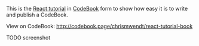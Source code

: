 This is the [React tutorial](https://reactjs.org/tutorial/tutorial.html) in [CodeBook](http://codebook.page/) form to show how easy it is to write and publish a CodeBook.

View on CodeBook: http://codebook.page/chrismwendt/react-tutorial-book

TODO screenshot
